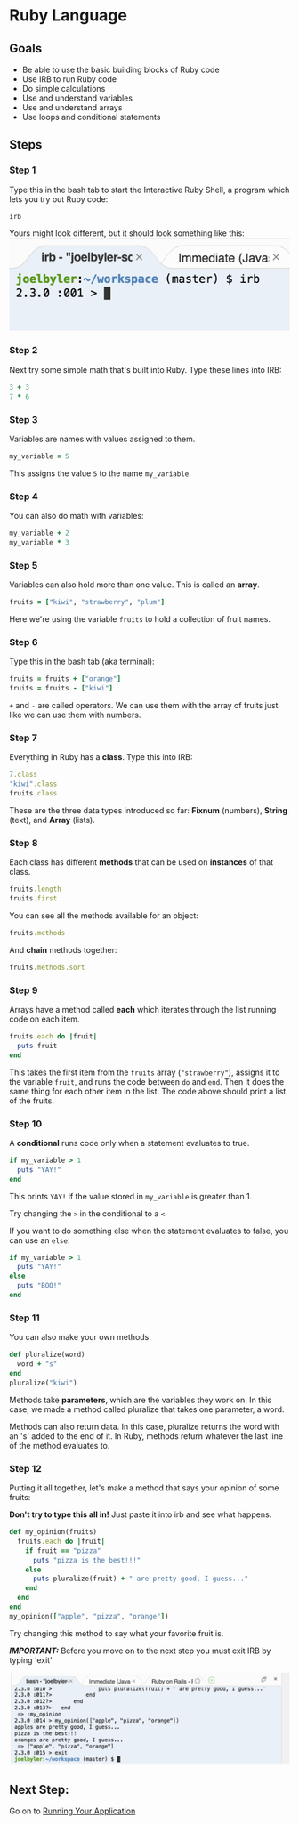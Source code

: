 # Ruby Language

## Goals
* Be able to use the basic building blocks of Ruby code
* Use IRB to run Ruby code
* Do simple calculations
* Use and understand variables
* Use and understand arrays
* Use loops and conditional statements

## Steps
### Step 1
Type this in the bash tab to start the Interactive Ruby Shell, a program which lets you try out Ruby code:
```shell
irb
```

Yours might look different, but it should look something like this:
  ![irb running](images/irb.png)

### Step 2
Next try some simple math that's built into Ruby. Type these lines into IRB:
```ruby
3 + 3
7 * 6
```

### Step 3
Variables are names with values assigned to them.

```ruby
my_variable = 5
```
This assigns the value `5` to the name `my_variable`.

### Step 4
You can also do math with variables:

```ruby
my_variable + 2
my_variable * 3
```
### Step 5
Variables can also hold more than one value. This is called an __array__.

```ruby
fruits = ["kiwi", "strawberry", "plum"]
```
Here we're using the variable `fruits` to hold a collection of fruit names.

### Step 6
Type this in the bash tab (aka terminal):
```ruby
fruits = fruits + ["orange"]
fruits = fruits - ["kiwi"]
```
`+` and `-` are called operators. We can use them with the array of fruits just like we can use them with numbers.

### Step 7
Everything in Ruby has a __class__. Type this into IRB:
```ruby
7.class
"kiwi".class
fruits.class
```
These are the three data types introduced so far: __Fixnum__ (numbers), __String__ (text), and __Array__ (lists).

### Step 8
Each class has different __methods__ that can be used on __instances__ of that class.
```ruby
fruits.length
fruits.first
```
You can see all the methods available for an object:

```ruby
fruits.methods
```
And __chain__ methods together:

```ruby
fruits.methods.sort
```
### Step 9
Arrays have a method called __each__ which iterates through the list running code on each item.

```ruby
fruits.each do |fruit|
  puts fruit
end
```
This takes the first item from the `fruits` array (`"strawberry"`), assigns it to the variable `fruit`, and runs the code between `do` and `end`. Then it does the same thing for each other item in the list. The code above should print a list of the fruits.

### Step 10
A __conditional__ runs code only when a statement evaluates to true.

```ruby
if my_variable > 1
  puts "YAY!"
end
```
This prints `YAY!` if the value stored in `my_variable` is greater than 1.

Try changing the `>` in the conditional to a `<`.

If you want to do something else when the statement evaluates to false, you can use an `else`:

```ruby
if my_variable > 1
  puts "YAY!"
else
  puts "BOO!"
end
```
### Step 11
You can also make your own methods:

```ruby
def pluralize(word)
  word + "s"
end
pluralize("kiwi")
```
Methods take __parameters__, which are the variables they work on. In this case, we made a method called pluralize that takes one parameter, a word.

Methods can also return data. In this case, pluralize returns the word with an 's' added to the end of it. In Ruby, methods return whatever the last line of the method evaluates to.

### Step 12
Putting it all together, let's make a method that says your opinion of some fruits:

__Don't try to type this all in!__ Just paste it into irb and see what happens.

```ruby
def my_opinion(fruits)
  fruits.each do |fruit|
    if fruit == "pizza"
      puts "pizza is the best!!!"
    else
      puts pluralize(fruit) + " are pretty good, I guess..."
    end
  end
end
my_opinion(["apple", "pizza", "orange"])
```
Try changing this method to say what your favorite fruit is.

***IMPORTANT:*** Before you move on to the next step you must exit IRB by typing 'exit'

![exit from irb](images/exit_irb.png)

## Next Step:
Go on to [Running Your Application](running_your_application.md)
